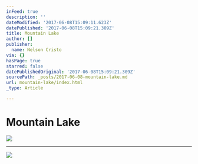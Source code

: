 ```yaml
---
inFeed: true
description: ''
dateModified: '2017-06-08T15:09:11.623Z'
datePublished: '2017-06-08T15:09:21.309Z'
title: Mountain Lake
author: []
publisher:
  name: Nelson Cristo
via: {}
hasPage: true
starred: false
datePublishedOriginal: '2017-06-08T15:09:21.309Z'
sourcePath: _posts/2017-06-08-mountain-lake.md
url: mountain-lake/index.html
_type: Article

---
```

# Mountain Lake
![](https://the-grid-user-content.s3-us-west-2.amazonaws.com/f20fddbc-7c76-46f6-8336-fc403c5c2ddc.jpg)

---

![](https://the-grid-user-content.s3-us-west-2.amazonaws.com/1fb4bb6c-effe-4255-9c49-17cc86fb096e.jpg)